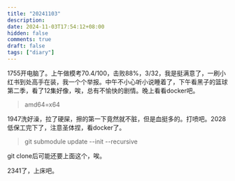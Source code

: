 ```yaml
---
title: "20241103"
description: 
date: 2024-11-03T17:54:12+08:00
hidden: false
comments: true
draft: false
tags: ["diary"]
---
```

1755开电脑了。上午做模考70.4/100，击败88%，3/32，我是挺满意了，一刷小红书到处高手在装，我一个个举报。中午不小心听小说睡着了，下午看黑子的篮球第二季，看了12集好像，唉，总有不愉快的剧情。晚上看看docker吧。

> amd64=x64

1947洗好澡，拉了硬屎，擦的第一下竟然就不脏，但是血挺多的。打喷吧。2028低保工完下了，注意圣体捏，看docker了。

> git submodule update --init --recursive

git clone后可能还要上面这个，唉。

2341了，上床吧。
